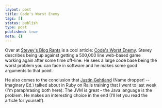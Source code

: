 ```yaml
---
layout: post
title: Code's Worst Enemy
tags: []
status: publish
type: post
published: true
meta: {}
---
```

Over at [Stevey's Blog Rants](http://steve-yegge.blogspot.com) is a cool article: [Code's Worst Enemy](http://steve-yegge.blogspot.com/2007/12/codes-worst-enemy.html).  Stevey describes being up against getting a 500,000 line web-based game working again after some time off-line.  He sees a large code base being the worst problem you can face in software and he makes some good arguments to that point.

He also comes to the conclusion that [Justin Gehtland](http://thinkrelevance.com/about) (Name dropper! --Imaginary Ed.) talked about in Ruby on Rails training that I went to last week (I'm paraphrasing both here):  The JVM is great - the Java language is the problem.  He makes an interesting choice in the end (I'll let you read the article for yourself).
